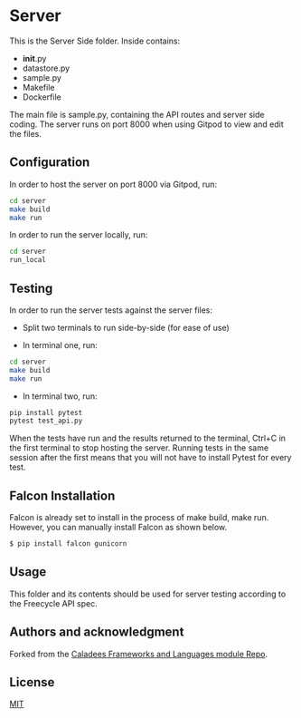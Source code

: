 # Server

This is the Server Side folder. Inside contains:

-  __init__.py
-  datastore.py
-  sample.py
-  Makefile
-  Dockerfile

The main file is sample.py, containing the API routes and server side coding. The server runs on port 8000 when using Gitpod to view and edit the files.

## Configuration

In order to host the server on port 8000 via Gitpod, run:

```bash
cd server
make build
make run
```

In order to run the server locally, run:

```bash
cd server
run_local
```

## Testing

In order to run the server tests against the server files:

-  Split two terminals to run side-by-side (for ease of use)

-  In terminal one, run:

```bash
cd server
make build
make run
```
-  In terminal two, run:

```bash
pip install pytest
pytest test_api.py
```

When the tests have run and the results returned to the terminal, Ctrl+C in the first terminal to stop hosting the server. Running tests in the same session after the first means that you will not have to install Pytest for every test.

## Falcon Installation

Falcon is already set to install in the process of make build, make run.
However, you can manually install Falcon as shown below.

```bash
$ pip install falcon gunicorn
```

## Usage

This folder and its contents should be used for server testing according to the Freecycle API spec.

## Authors and acknowledgment

Forked from the [Caladees Frameworks and Languages module Repo](https://github.com/calaldees/frameworks_and_languages_module).

## License
[MIT](https://choosealicense.com/licenses/mit/)


